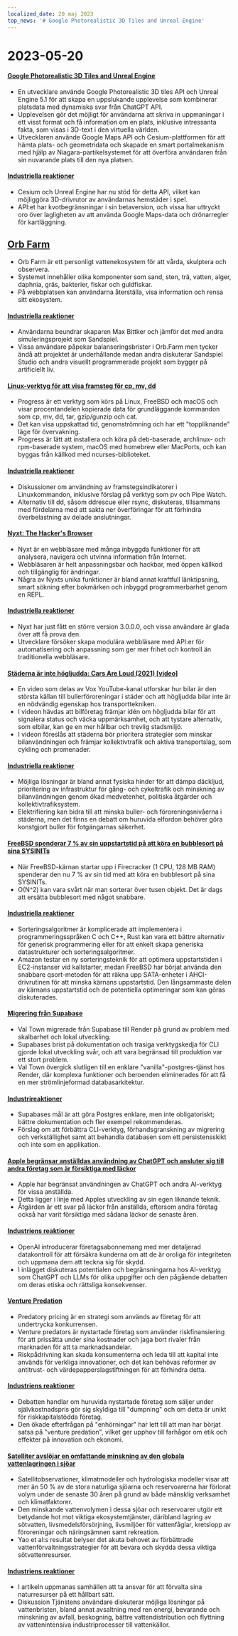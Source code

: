 ```yaml
---
localized_date: 20 maj 2023
top_news: '# Google Photorealistic 3D Tiles and Unreal Engine'
---
```


# 2023-05-20

#### [Google Photorealistic 3D Tiles and Unreal Engine](https://nilsbakker.nl/portfolio/3d-tiles/)

- En utvecklare använde Google Photorealistic 3D tiles API och Unreal Engine 5.1 för att skapa en uppslukande upplevelse som kombinerar platsdata med dynamiska svar från ChatGPT API.
- Upplevelsen gör det möjligt för användarna att skriva in uppmaningar i ett visst format och få information om en plats, inklusive intressanta fakta, som visas i 3D-text i den virtuella världen.
- Utvecklaren använde Google Maps API och Cesium-plattformen för att hämta plats- och geometridata och skapade en smart portalmekanism med hjälp av Niagara-partikelsystemet för att överföra användaren från sin nuvarande plats till den nya platsen.

#### [Industriella reaktioner](http://news.ycombinator.com/item?id=36000631)

- Cesium och Unreal Engine har nu stöd för detta API, vilket kan möjliggöra 3D-drivrutor av användarnas hemstäder i spel.
- API:et har kvotbegränsningar i sin betaversion, och vissa har uttryckt oro över lagligheten av att använda Google Maps-data och drönarregler för kartläggning.

## [Orb Farm](https://orb.farm/)

- Orb Farm är ett personligt vattenekosystem för att vårda, skulptera och observera.
- Systemet innehåller olika komponenter som sand, sten, trä, vatten, alger, daphnia, gräs, bakterier, fiskar och guldfiskar.
- På webbplatsen kan användarna återställa, visa information och rensa sitt ekosystem.

#### [Industriella reaktioner](http://news.ycombinator.com/item?id=35999835)

- Användarna beundrar skaparen Max Bittker och jämför det med andra simuleringsprojekt som Sandspiel.
- Vissa användare påpekar balanseringsbrister i Orb.Farm men tycker ändå att projektet är underhållande medan andra diskuterar Sandspiel Studio och andra visuellt programmerade projekt som bygger på artificiellt liv.

#### [Linux-verktyg för att visa framsteg för cp, mv, dd](https://github.com/Xfennec/progress)

- Progress är ett verktyg som körs på Linux, FreeBSD och macOS och visar procentandelen kopierade data för grundläggande kommandon som cp, mv, dd, tar, gzip/gunzip och cat.
- Det kan visa uppskattad tid, genomströmning och har ett "toppliknande" läge för övervakning.
- Progress är lätt att installera och köra på deb-baserade, archlinux- och rpm-baserade system, macOS med homebrew eller MacPorts, och kan byggas från källkod med ncurses-biblioteket.

#### [Industriella reaktioner](http://news.ycombinator.com/item?id=36000407)

- Diskussioner om användning av framstegsindikatorer i Linuxkommandon, inklusive förslag på verktyg som pv och Pipe Watch.
- Alternativ till dd, såsom ddrescue eller rsync, diskuteras, tillsammans med fördelarna med att sakta ner överföringar för att förhindra överbelastning av delade anslutningar.

#### [Nyxt: The Hacker's Browser](https://nyxt.atlas.engineer/)

- Nyxt är en webbläsare med många inbyggda funktioner för att analysera, navigera och utvinna information från Internet.
- Webbläsaren är helt anpassningsbar och hackbar, med öppen källkod och tillgänglig för ändringar.
- Några av Nyxts unika funktioner är bland annat kraftfull länktipsning, smart sökning efter bokmärken och inbyggd programmerbarhet genom en REPL.

#### [Industriella reaktioner](http://news.ycombinator.com/item?id=36006423)

- Nyxt har just fått en större version 3.0.0.0, och vissa användare är glada över att få prova den.
- Utvecklare försöker skapa modulära webbläsare med API:er för automatisering och anpassning som ger mer frihet och kontroll än traditionella webbläsare.

#### [Städerna är inte högljudda: Cars Are Loud (2021) [video]](https://www.youtube.com/watch?v=CTV-wwszGw8)

- En video som delas av Vox YouTube-kanal utforskar hur bilar är den största källan till bullerföroreningar i städer och att högljudda bilar inte är en nödvändig egenskap hos transporttekniken.
- I videon hävdas att bilföretag främjar idén om högljudda bilar för att signalera status och väcka uppmärksamhet, och att tystare alternativ, som elbilar, kan ge en mer hållbar och trevlig stadsmiljö.
- I videon föreslås att städerna bör prioritera strategier som minskar bilanvändningen och främjar kollektivtrafik och aktiva transportslag, som cykling och promenader.

#### [Industriella reaktioner](http://news.ycombinator.com/item?id=35999950)

- Möjliga lösningar är bland annat fysiska hinder för att dämpa däckljud, prioritering av infrastruktur för gång- och cykeltrafik och minskning av bilanvändningen genom ökad medvetenhet, politiska åtgärder och kollektivtrafiksystem.
- Elektrifiering kan bidra till att minska buller- och föroreningsnivåerna i städerna, men det finns en debatt om huruvida elfordon behöver göra konstgjort buller för fotgängarnas säkerhet.

#### [FreeBSD spenderar 7 % av sin uppstartstid på att köra en bubblesort på sina SYSINITs](https://twitter.com/cperciva/status/1659558311920914432)

- När FreeBSD-kärnan startar upp i Firecracker (1 CPU, 128 MB RAM) spenderar den nu 7 % av sin tid med att köra en bubblesort på sina SYSINITs.
- O(N^2) kan vara svårt när man sorterar över tusen objekt. Det är dags att ersätta bubblesort med något snabbare.

#### [Industriella reaktioner](http://news.ycombinator.com/item?id=36002574)

- Sorteringsalgoritmer är komplicerade att implementera i programmeringsspråken C och C++, Rust kan vara ett bättre alternativ för generisk programmering eller för att enkelt skapa generiska datastrukturer och sorteringsalgoritmer.
- Amazon testar en ny sorteringsteknik för att optimera uppstartstiden i EC2-instanser vid kallstarter, medan FreeBSD har börjat använda den snabbare qsort-metoden för att räkna upp SATA-enheter i AHCI-drivrutinen för att minska kärnans uppstartstid. Den långsammaste delen av kärnans uppstartstid och de potentiella optimeringar som kan göras diskuterades.

#### [Migrering från Supabase](https://blog.val.town/blog/migrating-from-supabase)

- Val Town migrerade från Supabase till Render på grund av problem med skalbarhet och lokal utveckling.
- Supabases brist på dokumentation och trasiga verktygskedja för CLI gjorde lokal utveckling svår, och att vara begränsad till produktion var ett stort problem.
- Val Town övergick slutligen till en enklare "vanilla"-postgres-tjänst hos Render, där komplexa funktioner och beroenden eliminerades för att få en mer strömlinjeformad databasarkitektur.

#### [Industrireaktioner](http://news.ycombinator.com/item?id=36004925)

- Supabases mål är att göra Postgres enklare, men inte obligatoriskt; bättre dokumentation och fler exempel rekommenderas.
- Förslag om att förbättra CLI-verktyg, förhandsgranskning av migrering och verkställighet samt att behandla databasen som ett persistensskikt och inte som en applikation.

#### [Apple begränsar anställdas användning av ChatGPT och ansluter sig till andra företag som är försiktiga med läckor](https://www.wsj.com/articles/apple-restricts-use-of-chatgpt-joining-other-companies-wary-of-leaks-d44d7d34)

- Apple har begränsat användningen av ChatGPT och andra AI-verktyg för vissa anställda.
- Detta ligger i linje med Apples utveckling av sin egen liknande teknik.
- Åtgärden är ett svar på läckor från anställda, eftersom andra företag också har varit försiktiga med sådana läckor de senaste åren.

#### [Industriens reaktioner](http://news.ycombinator.com/item?id=36000079)

- OpenAI introducerar företagsabonnemang med mer detaljerad datakontroll för att försäkra kunderna om att de är oroliga för integriteten och uppmana dem att teckna sig för skydd.
- I inlägget diskuteras potentialen och begränsningarna hos AI-verktyg som ChatGPT och LLMs för olika uppgifter och den pågående debatten om deras etiska och rättsliga konsekvenser.

#### [Venture Predation](https://papers.ssrn.com/sol3/papers.cfm?abstract_id=4437360)

- Predatory pricing är en strategi som används av företag för att undertrycka konkurrensen.
- Venture predators är nystartade företag som använder riskfinansiering för att prissätta under sina kostnader och jaga bort rivaler från marknaden för att ta marknadsandelar.
- Riskpådrivning kan skada konsumenterna och leda till att kapital inte används för verkliga innovationer, och det kan behövas reformer av antitrust- och värdepapperslagstiftningen för att förhindra detta.

#### [Industriens reaktioner](http://news.ycombinator.com/item?id=36003096)

- Debatten handlar om huruvida nystartade företag som säljer under självkostnadspris gör sig skyldiga till "dumpning" och om detta är unikt för riskkapitalstödda företag.
- Den ökade efterfrågan på "enhörningar" har lett till att man har börjat satsa på "venture predation", vilket ger upphov till farhågor om etik och effekter på innovation och ekonomi.

#### [Satelliter avslöjar en omfattande minskning av den globala vattenlagringen i sjöar](https://www.science.org/doi/10.1126/science.abo2812)

- Satellitobservationer, klimatmodeller och hydrologiska modeller visar att mer än 50 % av de stora naturliga sjöarna och reservoarerna har förlorat volym under de senaste 30 åren på grund av både mänsklig verksamhet och klimatfaktorer.
- Den minskande vattenvolymen i dessa sjöar och reservoarer utgör ett betydande hot mot viktiga ekosystemtjänster, däribland lagring av sötvatten, livsmedelsförsörjning, livsmiljöer för vattenfåglar, kretslopp av föroreningar och näringsämnen samt rekreation.
- Yao et al:s resultat belyser det akuta behovet av förbättrade vattenförvaltningsstrategier för att bevara och skydda dessa viktiga sötvattenresurser.

#### [Industriens reaktioner](http://news.ycombinator.com/item?id=35999438)

- I artikeln uppmanas samhällen att ta ansvar för att förvalta sina naturresurser på ett hållbart sätt.
- Diskussion Tjänstens användare diskuterar möjliga lösningar på vattenbristen, bland annat avsaltning med ren energi, bevarande och minskning av avfall, beskogning, bättre vattendistribution och flyttning av vattenintensiva industriprocesser till vattenkällor.
